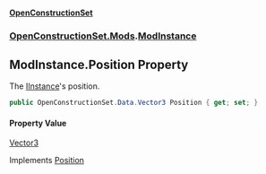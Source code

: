 #### [OpenConstructionSet](index.md 'index')
### [OpenConstructionSet.Mods](index.md#OpenConstructionSet_Mods 'OpenConstructionSet.Mods').[ModInstance](JIzdqVYB5Fwi0oO9xcHLVw.md 'OpenConstructionSet.Mods.ModInstance')
## ModInstance.Position Property
The [IInstance](iPF4C0hGFCtE+fnDX2Ag5w.md 'OpenConstructionSet.Data.IInstance')'s position.  
```csharp
public OpenConstructionSet.Data.Vector3 Position { get; set; }
```
#### Property Value
[Vector3](MD18vFNSqWpKLqjpcCopBw.md 'OpenConstructionSet.Data.Vector3')

Implements [Position](qBygdGNzDDmW2Bn0+3n+dQ.md 'OpenConstructionSet.Data.IInstance.Position')  

